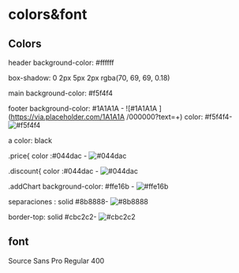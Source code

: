# colors&font

## Colors

header background-color: #ffffff 

box-shadow: 0 2px 5px 2px rgba(70, 69, 69, 0.18) 

main background-color: #f5f4f4 

footer background-color: #1A1A1A - ![#1A1A1A ](https://via.placeholder.com/1A1A1A /000000?text=+)
       color: #f5f4f4- ![#f5f4f4](https://via.placeholder.com/15/f5f4f4/000000?text=+)

a color: black

.price{
    color :#044dac - ![#044dac](https://via.placeholder.com/15/044dac/000000?text=+)

.discount{
    color :#044dac - ![#044dac](https://via.placeholder.com/15/044dac/000000?text=+)

.addChart
    background-color: #ffe16b - ![#ffe16b](https://via.placeholder.com/15/ffe16b/000000?text=+)

separaciones : solid #8b8888- ![#8b8888](https://via.placeholder.com/15/8b8888/000000?text=+)

border-top: solid #cbc2c2- ![#cbc2c2](https://via.placeholder.com/15/cbc2c2/000000?text=+)

## font
Source Sans Pro
Regular 400
